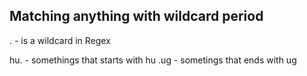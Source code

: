 ## Matching anything with wildcard period

. -  is a wildcard in Regex

hu. - somethings that starts with hu
.ug - sometings that ends with ug

